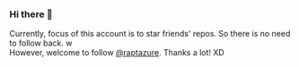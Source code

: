 ### Hi there 👋
  
Currently, focus of this account is to star friends' repos. 
So there is no need to follow back. w   
However, welcome to follow [@raptazure](https://github.com/raptazure). Thanks a lot! XD
